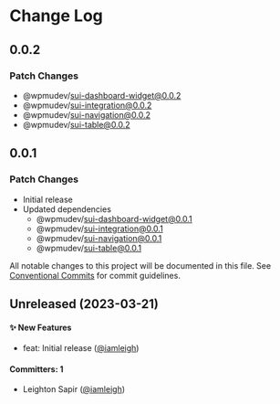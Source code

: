 # Change Log

## 0.0.2

### Patch Changes

- @wpmudev/sui-dashboard-widget@0.0.2
- @wpmudev/sui-integration@0.0.2
- @wpmudev/sui-navigation@0.0.2
- @wpmudev/sui-table@0.0.2

## 0.0.1

### Patch Changes

- Initial release
- Updated dependencies
  - @wpmudev/sui-dashboard-widget@0.0.1
  - @wpmudev/sui-integration@0.0.1
  - @wpmudev/sui-navigation@0.0.1
  - @wpmudev/sui-table@0.0.1

All notable changes to this project will be documented in this file. See
[Conventional Commits](https://conventionalcommits.org/) for commit guidelines.

## Unreleased (2023-03-21)

#### ✨ New Features

- feat: Initial release ([@iamleigh](https://github.com/iamleigh))

#### Committers: 1

- Leighton Sapir ([@iamleigh](https://github.com/iamleigh))
